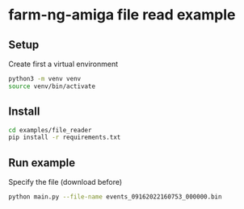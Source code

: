 # farm-ng-amiga file read example

## Setup

Create first a virtual environment

```bash
python3 -m venv venv
source venv/bin/activate
```

## Install

```bash
cd examples/file_reader
pip install -r requirements.txt
```

## Run example

Specify the file (download before)

```bash
python main.py --file-name events_09162022160753_000000.bin
```

